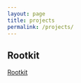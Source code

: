 ```yaml
---
layout: page
title: projects
permalink: /projects/
---
```


Rootkit
----------------

[Rootkit](projects/rootkit)

